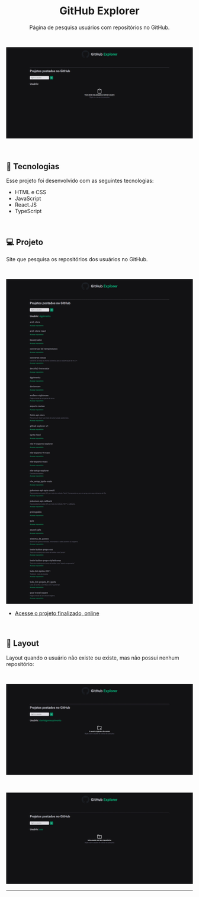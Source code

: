 <h1 align="center"> GitHub Explorer </h1>

<p align="center">
Página de pesquisa usuários com repositórios no GitHub.
</p>

<br>

<p align="center">
<img src="./src/assets/initial.jpeg" />
</p>

<br>

## 🚀 Tecnologias

Esse projeto foi desenvolvido com as seguintes tecnologias:

- HTML e CSS
- JavaScript
- React.JS
- TypeScript

<br>

## 💻 Projeto

Site que pesquisa os repositórios dos usuários no GitHub.

<br>

<p align="center">
<img src="./src/assets/user.jpeg" />
</p>

- [Acesse o projeto finalizado, online]()

<br>

## 🔖 Layout

Layout quando o usuário não existe ou existe, mas não possui nenhum repositório:

<br>

<p align="center">
<img src="./src/assets/no-user.jpeg" />
</p>

<br>

<p align="center">
<img src="./src/assets/no-repository.jpeg" />
</p>

---